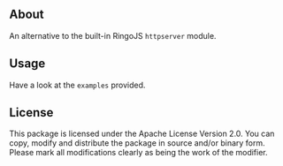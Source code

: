 ## About

An alternative to the built-in RingoJS `httpserver` module.

## Usage

Have a look at the `examples` provided.

## License

This package is licensed under the Apache License Version 2.0. You can copy, modify and distribute the package  in source and/or binary form. Please mark all modifications clearly as being the work of the modifier.

